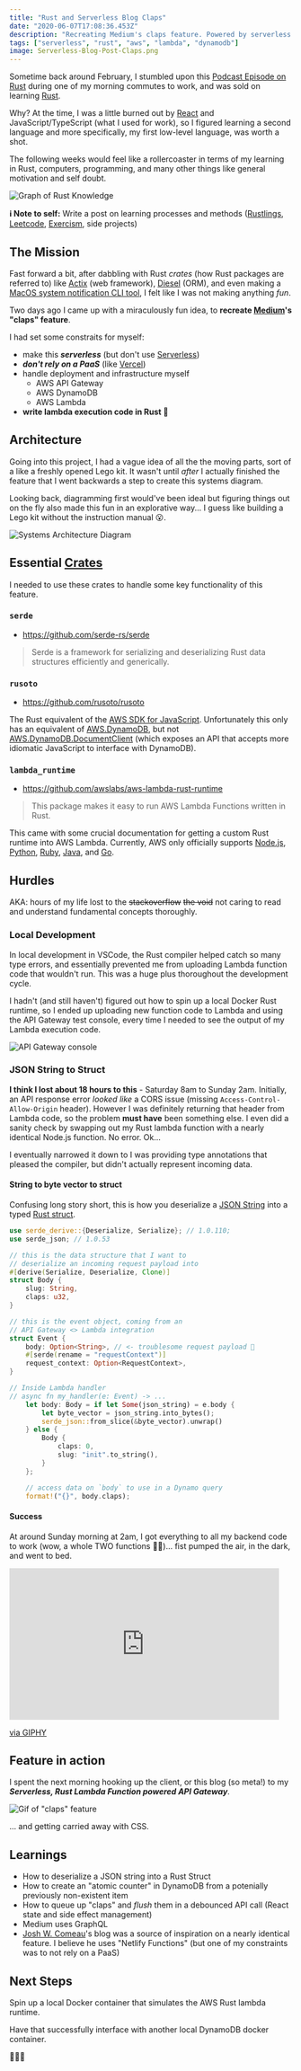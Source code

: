 ```yaml
---
title: "Rust and Serverless Blog Claps"
date: "2020-06-07T17:08:36.453Z"
description: "Recreating Medium's claps feature. Powered by serverless Rust AWS Lambda functions."
tags: ["serverless", "rust", "aws", "lambda", "dynamodb"]
image: Serverless-Blog-Post-Claps.png
---
```


Sometime back around February, I stumbled upon this [Podcast Episode on Rust](https://www.heroku.com/podcasts/codeish/34-an-introduction-to-rust) during one of my morning commutes to work, and was sold on learning [Rust](https://www.rust-lang.org/).

Why? At the time, I was a little burned out by [React](https://reactjs.org/) and JavaScript/TypeScript (what I used for work), so I figured learning a second language and more specifically, my first low-level language, was worth a shot.

The following weeks would feel like a rollercoaster in terms of my learning in Rust, computers, programming, and many other things like general motivation and self doubt.

![Graph of Rust Knowledge](./rust_knowledge.png)

**ℹ️ Note to self:** Write a post on learning processes and methods ([Rustlings](https://github.com/rust-lang/rustlings), [Leetcode](https://leetcode.com/), [Exercism](https://exercism.io/), side projects)

## The Mission

Fast forward a bit, after dabbling with Rust _crates_ (how Rust packages are referred to) like [Actix](https://actix.rs/) (web framework), [Diesel](http://diesel.rs/) (ORM), and even making a [MacOS system notification CLI tool](https://www.reddit.com/r/rust/comments/gq4ocy/my_first_rust_project_a_cli_that_sends_a_system/), I felt like I was not making anything _fun_.

Two days ago I came up with a miraculously fun idea, to **recreate [Medium](https://medium.com/)'s "claps" feature**.

I had set some constraits for myself:

- make this **_serverless_** (but don't use [Serverless](https://www.serverless.com/))
- **_don't rely on a PaaS_** (like [Vercel](https://vercel.com))
- handle deployment and infrastructure myself
  - AWS API Gateway
  - AWS DynamoDB
  - AWS Lambda
- **write lambda execution code in Rust 🤪**

## Architecture

Going into this project, I had a vague idea of all the the moving parts, sort of a like a freshly opened Lego kit. It wasn't until _after_ I actually finished the feature that I went backwards a step to create this systems diagram.

Looking back, diagramming first would've been ideal but figuring things out on the fly also made this fun in an explorative way... I guess like building a Lego kit without the instruction manual 😮.

![Systems Architecture Diagram](./Serverless-Blog-Post-Claps.png)

## Essential [Crates](https://crates.io/)

I needed to use these crates to handle some key functionality of this feature.

### `serde`

- https://github.com/serde-rs/serde

> Serde is a framework for serializing and deserializing Rust data structures efficiently and generically.

### `rusoto`

- https://github.com/rusoto/rusoto

The Rust equivalent of the [AWS SDK for JavaScript](https://docs.aws.amazon.com/AWSJavaScriptSDK/latest/). Unfortunately this only has an equivalent of [AWS.DynamoDB](https://docs.aws.amazon.com/AWSJavaScriptSDK/latest/AWS/DynamoDB.html), but not [AWS.DynamoDB.DocumentClient](https://docs.aws.amazon.com/AWSJavaScriptSDK/latest/AWS/DynamoDB/DocumentClient.html) (which exposes an API that accepts more idiomatic JavaScript to interface with DynamoDB).

### `lambda_runtime`

- https://github.com/awslabs/aws-lambda-rust-runtime

> This package makes it easy to run AWS Lambda Functions written in Rust.

This came with some crucial documentation for getting a custom Rust runtime into AWS Lambda. Currently, AWS only officially supports [Node.js](https://nodejs.org/en/), [Python](https://www.python.org/), [Ruby](https://www.ruby-lang.org/en/), [Java](https://www.java.com/en/), and [Go](https://golang.org/).

## Hurdles

AKA: hours of my life lost to the ~~stackoverflow~~ ~~the void~~ not caring to read and understand fundamental concepts thoroughly.

### Local Development

In local development in VSCode, the Rust compiler helped catch so many type errors, and essentially prevented me from uploading Lambda function code that wouldn't run. This was a huge plus thoroughout the development cycle.

I hadn't (and still haven't) figured out how to spin up a local Docker Rust runtime, so I ended up uploading new function code to Lambda and using the API Gateway test console, every time I needed to see the output of my Lambda execution code.

![API Gateway console](./api-gateway.png)

### JSON String to Struct

**I think I lost about 18 hours to this** - Saturday 8am to Sunday 2am. Initially, an API response error _looked like_ a CORS issue (missing `Access-Control-Allow-Origin` header). However I was definitely returning that header from Lambda code, so the problem **must have** been something else. I even did a sanity check by swapping out my Rust lambda function with a nearly identical Node.js function. No error. Ok...

I eventually narrowed it down to I was providing type annotations that pleased the compiler, but didn't actually represent incoming data.

#### String to byte vector to struct

Confusing long story short, this is how you deserialize a [JSON String](https://developer.mozilla.org/en-US/docs/Web/JavaScript/Reference/Global_Objects/JSON/stringify) into a typed [Rust struct](https://doc.rust-lang.org/stable/rust-by-example/custom_types/structs.html).

```rust
use serde_derive::{Deserialize, Serialize}; // 1.0.110;
use serde_json; // 1.0.53

// this is the data structure that I want to
// deserialize an incoming request payload into
#[derive(Serialize, Deserialize, Clone)]
struct Body {
    slug: String,
    claps: u32,
}

// this is the event object, coming from an
// API Gateway <> Lambda integration
struct Event {
    body: Option<String>, // <- troublesome request payload 👀
    #[serde(rename = "requestContext")]
    request_context: Option<RequestContext>,
}

// Inside Lambda handler
// async fn my_handler(e: Event) -> ...
    let body: Body = if let Some(json_string) = e.body {
        let byte_vector = json_string.into_bytes();
        serde_json::from_slice(&byte_vector).unwrap()
    } else {
        Body {
            claps: 0,
            slug: "init".to_string(),
        }
    };

    // access data on `body` to use in a Dynamo query
    format!("{}", body.claps);
```

#### Success

At around Sunday morning at 2am, I got everything to all my backend code to work (wow, a whole TWO functions 🤣😐)... fist pumped the air, in the dark, and went to bed.

<iframe src="https://giphy.com/embed/t3Mzdx0SA3Eis" width="480" height="270" frameBorder="0" class="giphy-embed" allowFullScreen></iframe><p><a href="https://giphy.com/gifs/excited-the-office-yes-t3Mzdx0SA3Eis">via GIPHY</a></p>

## Feature in action

I spent the next morning hooking up the client, or this blog (so meta!) to my **_Serverless, Rust Lambda Function powered API Gateway_**.

![Gif of "claps" feature](./claps-in-action.gif)

... and getting carried away with CSS.

## Learnings

- How to deserialize a JSON string into a Rust Struct
- How to create an "atomic counter" in DynamoDB from a potenially previously non-existent item
- How to queue up "claps" and _flush_ them in a debounced API call (React state and side effect management)
- Medium uses GraphQL
- [Josh W. Comeau]()'s blog was a source of inspiration on a nearly identical feature. I believe he uses "Netlify Functions" (but one of my constraints was to not rely on a PaaS)

## Next Steps

Spin up a local Docker container that simulates the AWS Rust lambda runtime.

Have that successfully interface with another local DynamoDB docker container.

🎉🎉🎉
